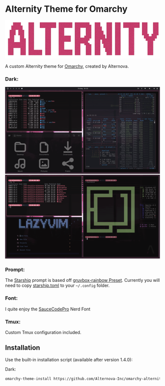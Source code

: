 
# Alternity Theme for Omarchy

![Omarchy Alternity](./assets/title.png)

A custom Alternity theme for [Omarchy](https://omarchy.org/), created by Alternova.

### Dark:

![Omarchy Alternity Screenshot](./assets/screen1.png)
![Omarchy Alternity Screenshot 2](./assets/screen2.png)

### Prompt:

The [Starship](https://starship.rs) prompt is based off [gruvbox-rainbow Preset](https://starship.rs/presets/gruvbox-rainbow). Currently you will need to copy [starship.toml](./starship.toml) to your `~/.config` folder.

### Font:
I quite enjoy the [SauceCodePro](https://www.nerdfonts.com/font-downloads) Nerd Font

### Tmux:
Custom Tmux configuration included.

## Installation

Use the built-in installation script (available after version 1.4.0):

Dark:
```bash
omarchy-theme-install https://github.com/Alternova-Inc/omarchy-alternity-theme
